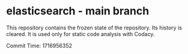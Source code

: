 # elasticsearch - main branch

This repository contains the frozen state of the repository.
Its history is cleared. It is used only for static code
analysis with Codacy.

Commit Time: 1716956352